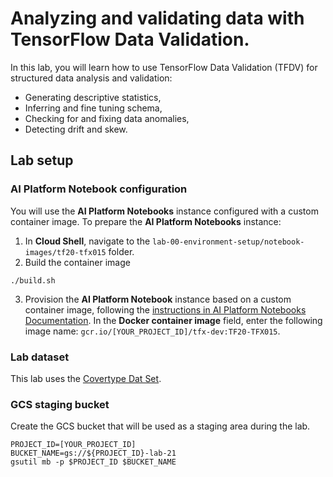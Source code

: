 # Analyzing and validating data with TensorFlow Data Validation.

In this lab, you will learn how to use TensorFlow Data Validation (TFDV) for structured data analysis and validation:
- Generating descriptive statistics, 
- Inferring and fine tuning schema, 
- Checking for and fixing data anomalies,
- Detecting drift and skew. 


## Lab setup
### AI Platform Notebook configuration
You will use the **AI Platform Notebooks** instance configured with a custom container image. To prepare the **AI Platform Notebooks** instance:

1. In **Cloud Shell**, navigate to the `lab-00-environment-setup/notebook-images/tf20-tfx015` folder.
2. Build the container image
```
./build.sh
```
3. Provision the **AI Platform Notebook** instance based on a custom container image, following the  [instructions in AI Platform Notebooks Documentation](https://cloud.google.com/ai-platform/notebooks/docs/custom-container). In the **Docker container image** field, enter the following image name: `gcr.io/[YOUR_PROJECT_ID]/tfx-dev:TF20-TFX015`.

### Lab dataset
This lab uses the [Covertype Dat Set](../datasets/covertype/README.md). 

### GCS staging bucket

Create the GCS bucket that will be used as a staging area during the lab.
```
PROJECT_ID=[YOUR_PROJECT_ID]
BUCKET_NAME=gs://${PROJECT_ID}-lab-21
gsutil mb -p $PROJECT_ID $BUCKET_NAME
```


